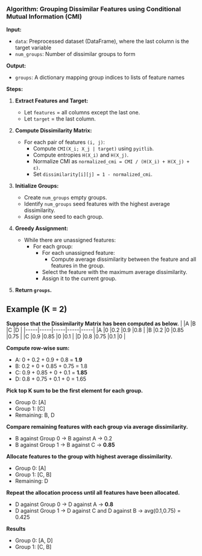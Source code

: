 ### Algorithm: Grouping Dissimilar Features using Conditional Mutual Information (CMI)

**Input:**
- `data`: Preprocessed dataset (DataFrame), where the last column is the target variable
- `num_groups`: Number of dissimilar groups to form

**Output:**
- `groups`: A dictionary mapping group indices to lists of feature names

**Steps:**

1. **Extract Features and Target:**
   - Let `features` = all columns except the last one.
   - Let `target` = the last column.

2. **Compute Dissimilarity Matrix:**
   - For each pair of features `(i, j)`:
     - Compute `CMI(X_i; X_j | target)` using `pyitlib`.
     - Compute entropies `H(X_i)` and `H(X_j)`.
     - Normalize CMI as `normalized_cmi = CMI / (H(X_i) + H(X_j) + ε)`.
     - Set `dissimilarity[i][j] = 1 - normalized_cmi`.

3. **Initialize Groups:**
   - Create `num_groups` empty groups.
   - Identify `num_groups` seed features with the highest average dissimilarity.
   - Assign one seed to each group.

4. **Greedy Assignment:**
   - While there are unassigned features:
     - For each group:
       - For each unassigned feature:
         - Compute average dissimilarity between the feature and all features in the group.
       - Select the feature with the maximum average dissimilarity.
       - Assign it to the current group.

5. **Return `groups`.**


## Example (K = 2)
**Suppose that the Dissimilarity Matrix has been computed as below.**
|     |A    |B    |C    |D    |
|-----|-----|-----|-----|-----|
|A    |0    |0.2  |0.9  |0.8  |
|B    |0.2  |0    |0.85 |0.75 |
|C    |0.9  |0.85 |0    |0.1  |
|D    |0.8  |0.75 |0.1  |0    |

**Compute row-wise sum:**
- A: 0 + 0.2 + 0.9 + 0.8 = **1.9**
- B: 0.2  + 0 + 0.85 + 0.75 = 1.8
- C: 0.9 + 0.85 + 0 + 0.1 = **1.85**
- D: 0.8 + 0.75 + 0.1 + 0 = 1.65

**Pick top K sum to be the first element for each group.**
- Group 0: [A]
- Group 1: [C]
- Remaining: B, D

**Compare remaining features with each group via average dissimilarity.**
- B against Group 0 &rarr; B against A &rarr; 0.2
- B against Group 1 &rarr; B against C &rarr; **0.85**

**Allocate features to the group with highest average dissimilarity.**
- Group 0: [A]
- Group 1: [C, B]
- Remaining: D

**Repeat the allocation process until all features have been allocated.**
- D against Group 0 &rarr; D against A &rarr; **0.8**
- D against Group 1 &rarr; D against C and D against B &rarr; avg(0.1,0.75) = 0.425

**Results**
- Group 0: [A, D]
- Group 1: [C, B]



